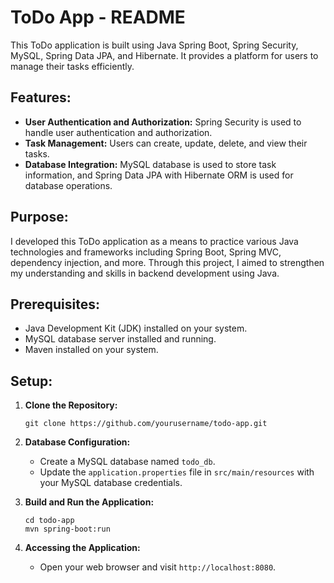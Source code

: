 # ToDo App - README

This ToDo application is built using Java Spring Boot, Spring Security, MySQL, Spring Data JPA, and Hibernate. It provides a platform for users to manage their tasks efficiently.

## Features:
- **User Authentication and Authorization:** Spring Security is used to handle user authentication and authorization.
- **Task Management:** Users can create, update, delete, and view their tasks.
- **Database Integration:** MySQL database is used to store task information, and Spring Data JPA with Hibernate ORM is used for database operations.

## Purpose:
I developed this ToDo application as a means to practice various Java technologies and frameworks including Spring Boot, Spring MVC, dependency injection, and more. Through this project, I aimed to strengthen my understanding and skills in backend development using Java.

## Prerequisites:
- Java Development Kit (JDK) installed on your system.
- MySQL database server installed and running.
- Maven installed on your system.

## Setup:
1. **Clone the Repository:**
    ```
    git clone https://github.com/yourusername/todo-app.git
    ```

2. **Database Configuration:**
    - Create a MySQL database named `todo_db`.
    - Update the `application.properties` file in `src/main/resources` with your MySQL database credentials.

3. **Build and Run the Application:**
    ```
    cd todo-app
    mvn spring-boot:run
    ```

4. **Accessing the Application:**
    - Open your web browser and visit `http://localhost:8080`.


